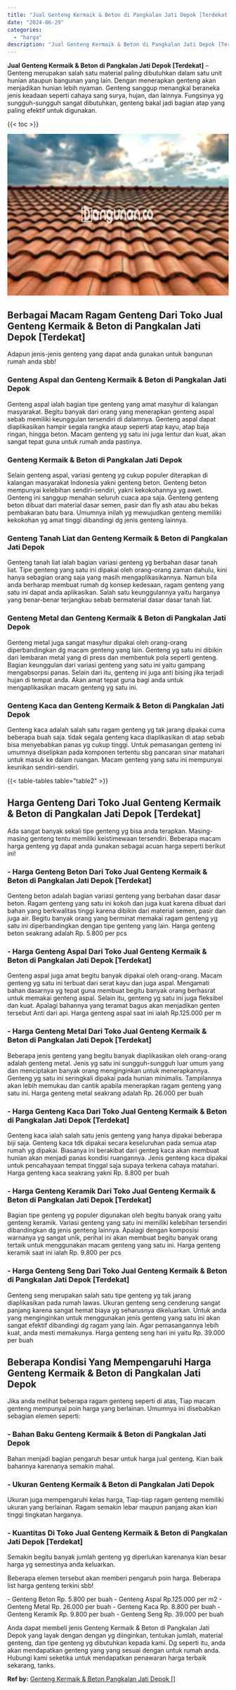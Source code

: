 ```yaml
---
title: "Jual Genteng Kermaik & Beton di Pangkalan Jati Depok [Terdekat]"
date: "2024-06-29"
categories: 
  - "harga"
description: "Jual Genteng Kermaik & Beton di Pangkalan Jati Depok [Terdekat]. Anda dapat membeli jenis Genteng Kermaik & Beton di Pangkalan Jati Depok yang layak dengan d..."
---
```


**Jual Genteng Kermaik & Beton di Pangkalan Jati Depok \[Terdekat\]** – Genteng merupakan salah satu material paling dibutuhkan dalam satu unit hunian ataupun bangunan yang lain. Dengan menerapkan genteng akan menjadikan hunian lebih nyaman. Genteng sanggup menangkal beraneka jenis keadaan seperti cahaya sang surya, hujan, dan lainnya. Fungsinya yg sungguh-sungguh sangat dibutuhkan, genteng bakal jadi bagian atap yang paling efektif untuk digunakan.

{{< toc >}}

![Jual Genteng Kermaik & Beton di Pangkalan Jati Depok [Terdekat]](/images/genteng-minimalis-murah32.png)

## Berbagai Macam Ragam Genteng Dari Toko Jual Genteng Kermaik & Beton di Pangkalan Jati Depok \[Terdekat\]

Adapun jenis-jenis genteng yang dapat anda gunakan untuk bangunan rumah anda sbb!

### Genteng Aspal dan Genteng Kermaik & Beton di Pangkalan Jati Depok

Genteng aspal ialah bagian tipe genteng yang amat masyhur di kalangan masyarakat. Begitu banyak dari orang yang menerapkan genteng aspal sebab memiliki keunggulan tersendiri di dalamnya. Genteng aspal dapat diaplikasikan hampir segala rangka ataup seperti atap kayu, atap baja ringan, hingga beton. Macam genteng yg satu ini juga lentur dan kuat, akan sangat tepat guna untuk rumah anda pastinya.

### Genteng Kermaik & Beton di Pangkalan Jati Depok

Selain genteng aspal, variasi genteng yg cukup populer diterapkan di kalangan masyarakat Indonesia yakni genteng beton. Genteng beton mempunyai kelebihan sendiri-sendiri, yakni kekokohannya yg awet. Genteng ini sanggup menahan seluruh cuaca apa saja. Genteng genteng beton dibuat dari material dasar semen, pasir dan fly ash atau abu bekas pembakaran batu bara. Umumnya inilah yg mewujudkan genteng memiliki kekokohan yg amat tinggi dibandingi dg jenis genteng lainnya.

### Genteng Tanah Liat dan Genteng Kermaik & Beton di Pangkalan Jati Depok

Genteng tanah liat ialah bagian variasi genteng yg berbahan dasar tanah liat. Tipe genteng yang satu ini dipakai oleh orang-orang zaman dahulu, kini hanya sebagian orang saja yang masih mengaplikasikannya. Namun bila anda berharap membuat rumah dg konsep kedesaan, ragam genteng yang satu ini dapat anda aplikasikan. Salah satu keunggulannya yaitu harganya yang benar-benar terjangkau sebab bermaterial dasar dasar tanah liat.

### Genteng Metal dan Genteng Kermaik & Beton di Pangkalan Jati Depok

Genteng metal juga sangat masyhur dipakai oleh orang-orang diperbandingkan dg macam genteng yang lain. Genteng yg satu ini dibikin dari lembaran metal yang di press dan membentuk pola seperti genteng. Bagian keunggulan dari variasi genteng yang satu ini yaitu gampang mengabsorpsi panas. Selain dari itu, genteng ini juga anti bising jika terjadi hujan di tempat anda. Akan amat tepat guna bagi anda untuk mengaplikasikan macam genteng yg satu ini.

### Genteng Kaca dan Genteng Kermaik & Beton di Pangkalan Jati Depok

Genteng kaca adalah salah satu ragam genteng yg tak jarang dipakai cuma beberapa buah saja. tidak segala genteng kaca diaplikasikan di atap sebab bisa menyebabkan panas yg cukup tinggi. Untuk pemasangan genteng ini umumnya diselipkan pada komponen tertentu sbg pancaran sinar matahari untuk masuk ke dalam ruangan. Macam genteng yang satu ini mempunyai keunikan sendiri-sendiri.

{{< table-tables table="table2" >}}

## Harga Genteng Dari Toko Jual Genteng Kermaik & Beton di Pangkalan Jati Depok \[Terdekat\]

Ada sangat banyak sekali tipe genteng yg bisa anda terapkan. Masing-masing genteng tentu memiliki keistimewaan tersendiri. Beberapa macam harga genteng yg dapat anda gunakan sebagai acuan harga seperti berikut ini!

### \- Harga Genteng Beton Dari Toko Jual Genteng Kermaik & Beton di Pangkalan Jati Depok \[Terdekat\]

Genteng beton adalah bagian variasi genteng yang berbahan dasar dasar beton. Ragam genteng yang satu ini kokoh dan juga kuat karena dibuat dari bahan yang berkwalitas tinggi karena dibikin dari material semen, pasir dan juga air. Begitu banyak orang yang berminat memakai ragam genteng yg satu ini diperbandingkan dengan tipe genteng yang lain. Harga genteng beton seakrang adalah Rp. 5.800 per pcs

### \- Harga Genteng Aspal Dari Toko Jual Genteng Kermaik & Beton di Pangkalan Jati Depok \[Terdekat\]

Genteng aspal juga amat begitu banyak dipakai oleh orang-orang. Macam genteng yg satu ini terbuat dari serat kayu dan juga aspal. Mengamati bahan dasarnya yg tepat guna membuat begitu banyak orang berhasrat untuk memakai genteng aspal. Selain itu, genteng yg satu ini juga fleksibel dan kuat. Apalagi bahannya yang teramat bagus akan menjadikan genten tersebut Anti dari api. Harga genteng aspal saat ini ialah Rp.125.000 per m

### \- Harga Genteng Metal Dari Toko Jual Genteng Kermaik & Beton di Pangkalan Jati Depok \[Terdekat\]

Beberapa jenis genteng yang begitu banyak diaplikasikan oleh orang-orang adalah genteng metal. Jenis yg satu ini sungguh-sungguh luar umum yang dan menciptakan banyak orang menginginkan untuk menerapkannya. Genteng yg satu ini seringkali dipakai pada hunian minimalis. Tampilannya akan lebih memukau dan cantik apabila menerapkan ragam genteng yang satu ini. Harga genteng metal seakrang adalah Rp. 26.000 per buah

### \- Harga Genteng Kaca Dari Toko Jual Genteng Kermaik & Beton di Pangkalan Jati Depok \[Terdekat\]

Genteng kaca ialah salah satu jenis genteng yang hanya dipakai beberapa biji saja. Genteng kaca tdk dipakai secara keseluruhan pada semua atap rumah yg dipakai. Biasanya ini berakibat dari genteg kaca akan membuat hunian akan menjadi panas kondisi ruangannya. Jenis genteng kaca dipakai untuk pencahayaan tempat tinggal saja supaya terkena cahaya matahari. Harga genteng kaca seakrang yakni Rp. 8.800 per buah

### \- Harga Genteng Keramik Dari Toko Jual Genteng Kermaik & Beton di Pangkalan Jati Depok \[Terdekat\]

Bagian tipe genteng yg populer digunakan oleh begitu banyak orang yaitu genteng keramik. Variasi genteng yang satu ini memiliki kelebihan tersendiri dibandingkan dg jenis genteng lainnya. Apalagi dengan komposisi warnanya yg sangat unik, perihal ini akan membuat begitu banyak orang tertaik untuk menggunakan macam genteng yang satu ini. Harga genteng keramik saat ini ialah Rp. 9.800 per pcs

### \- Harga Genteng Seng Dari Toko Jual Genteng Kermaik & Beton di Pangkalan Jati Depok \[Terdekat\]

Genteng seng merupakan salah satu tipe genteng yg tak jarang diaplikasikan pada rumah lawas. Ukuran genteng seng cenderung sangat panjang karena sangat hemat biaya yg seharusnya dikeluarkan. Untuk anda yang menginginkan untuk menggunakan jenis genteng yang satu ini akan sangat efektif dibandingi dg ragam yang lain. Agar pemasangannya lebih kuat, anda mesti memakunya. Harga genteng seng hari ini yaitu Rp. 39.000 per buah

## Beberapa Kondisi Yang Mempengaruhi Harga Genteng Kermaik & Beton di Pangkalan Jati Depok

Jika anda melihat beberapa ragam genteng seperti di atas, Tiap macam genteng mempunyai poin harga yang berlainan. Umumnya ini disebabkan sebagian elemen seperti:

### \- Bahan Baku Genteng Kermaik & Beton di Pangkalan Jati Depok

Bahan menjadi bagian pengaruh besar untuk harga jual genteng. Kian baik bahannya karenanya semakin mahal.

### \- Ukuran Genteng Kermaik & Beton di Pangkalan Jati Depok

Ukuran juga mempengaruhi kelas harga, Tiap-tiap ragam genteng memiliki ukuran yang berlainan. Ragam semakin lebar maupun panjang akan kian tinggi tingkatan harganya.

### \- Kuantitas Di Toko Jual Genteng Kermaik & Beton di Pangkalan Jati Depok \[Terdekat\]

Semakin begitu banyak jumlah genteng yg diperlukan karenanya kian besar harga yg semestinya anda keluarkan.

Beberapa elemen tersebut akan memberi pengaruh poin harga. Beberapa list harga genteng terkini sbb!

\- Genteng Beton Rp. 5.800 per buah - Genteng Aspal Rp.125.000 per m2 - Genteng Metal Rp. 26.000 per buah - Genteng Kaca Rp. 8.800 per buah - Genteng Keramik Rp. 9.800 per buah - Genteng Seng Rp. 39.000 per buah

Anda dapat membeli jenis Genteng Kermaik & Beton di Pangkalan Jati Depok yang layak dengan dengan yg diinginkan, tentukan jumlah, material genteng, dan tipe genteng yg dibutuhkan kepada kami. Dg seperti itu, anda akan mendapatkan genteng yang yang sesuai dengan untuk rumah anda. Hubungi kami seketika untuk mendapatkan penawaran harga terbaik sekarang, tanks.

**Ref by:**  [Genteng Kermaik & Beton  Pangkalan Jati Depok []](https://id.wikipedia.org/wiki/Genteng)
